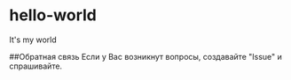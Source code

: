 # hello-world
It's my world

##Обратная связь
Если у Вас возникнут вопросы, создавайте "Issue" и спрашивайте.
